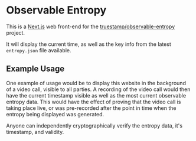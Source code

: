 # Observable Entropy

This is a [Next.js](https://nextjs.org/) web front-end for the
[truestamp/observable-entropy](https://github.com/truestamp/observable-entropy)
project.

It will display the current time, as well as the key info from the latest
`entropy.json` file available.

## Example Usage

One example of usage would be to display this website in the background of a
video call, visible to all parties. A recording of the video call would then
have the current timestamp visible as well as the most current observable
entropy data. This would have the effect of proving that the video call is
taking place live, or was pre-recorded after the point in time when the entropy
being displayed was generated.

Anyone can independently cryptographically verify the entropy data, it's
timestamp, and validity.
